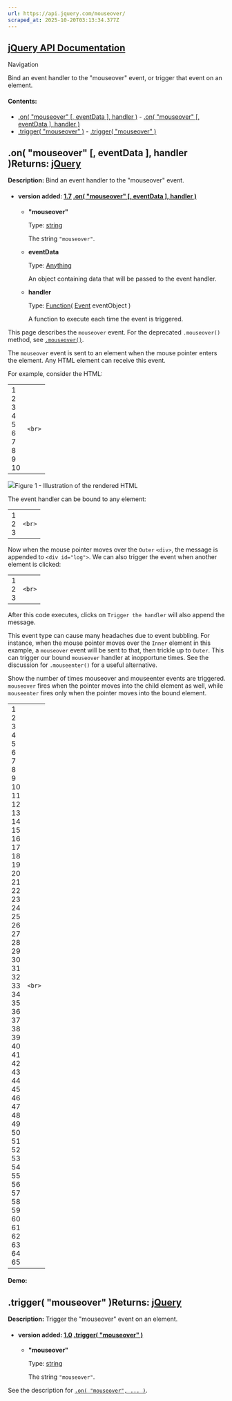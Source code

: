 ```yaml
---
url: https://api.jquery.com/mouseover/
scraped_at: 2025-10-20T03:13:34.377Z
---
```


## [jQuery API Documentation](https://jquery.com/ "jQuery API Documentation")

Navigation

Bind an event handler to the "mouseover" event, or trigger that event on an element.

#### Contents:

- [.on( "mouseover" \[, eventData \], handler )](https://api.jquery.com/mouseover/#on1)  - [.on( "mouseover" \[, eventData \], handler )](https://api.jquery.com/mouseover/#on-%22mouseover%22-eventData-handler)
- [.trigger( "mouseover" )](https://api.jquery.com/mouseover/#trigger2)  - [.trigger( "mouseover" )](https://api.jquery.com/mouseover/#trigger-%22mouseover%22)

## .on( "mouseover" \[, eventData \], handler )Returns: [jQuery](http://api.jquery.com/Types/\#jQuery)

**Description:** Bind an event handler to the "mouseover" event.

- #### version added: [1.7](https://api.jquery.com/category/version/1.7/) [.on( "mouseover" \[, eventData \], handler )](https://api.jquery.com/mouseover/\#on-%22mouseover%22-eventData-handler)

  - **"mouseover"**

    Type: [string](http://api.jquery.com/Types/#string)

    The string `"mouseover"`.

  - **eventData**

    Type: [Anything](http://api.jquery.com/Types/#Anything)

    An object containing data that will be passed to the event handler.

  - **handler**

    Type: [Function](http://api.jquery.com/Types/#Function)( [Event](http://api.jquery.com/Types/#Event) eventObject )

    A function to execute each time the event is triggered.

This page describes the `mouseover` event. For the deprecated `.mouseover()` method, see [`.mouseover()`](https://api.jquery.com/mouseover-shorthand/).

The `mouseover` event is sent to an element when the mouse pointer enters the element. Any HTML element can receive this event.

For example, consider the HTML:

|     |     |
| --- | --- |
| 1<br>2<br>3<br>4<br>5<br>6<br>7<br>8<br>9<br>10 | ```<br>``` |

![](https://api.jquery.com/resources/0042_05_06.png)Figure 1 - Illustration of the rendered HTML

The event handler can be bound to any element:

|     |     |
| --- | --- |
| 1<br>2<br>3 | ```<br>``` |

Now when the mouse pointer moves over the `Outer` `<div>`, the message is appended to `<div id="log">`. We can also trigger the event when another element is clicked:

|     |     |
| --- | --- |
| 1<br>2<br>3 | ```<br>``` |

After this code executes, clicks on `Trigger the handler` will also append the message.

This event type can cause many headaches due to event bubbling. For instance, when the mouse pointer moves over the `Inner` element in this example, a `mouseover` event will be sent to that, then trickle up to `Outer`. This can trigger our bound `mouseover` handler at inopportune times. See the discussion for `.mouseenter()` for a useful alternative.

Show the number of times mouseover and mouseenter events are triggered.
`mouseover` fires when the pointer moves into the child element as well, while `mouseenter` fires only when the pointer moves into the bound element.

|     |     |
| --- | --- |
| 1<br>2<br>3<br>4<br>5<br>6<br>7<br>8<br>9<br>10<br>11<br>12<br>13<br>14<br>15<br>16<br>17<br>18<br>19<br>20<br>21<br>22<br>23<br>24<br>25<br>26<br>27<br>28<br>29<br>30<br>31<br>32<br>33<br>34<br>35<br>36<br>37<br>38<br>39<br>40<br>41<br>42<br>43<br>44<br>45<br>46<br>47<br>48<br>49<br>50<br>51<br>52<br>53<br>54<br>55<br>56<br>57<br>58<br>59<br>60<br>61<br>62<br>63<br>64<br>65 | ```<br>``` |

#### Demo:

## .trigger( "mouseover" )Returns: [jQuery](http://api.jquery.com/Types/\#jQuery)

**Description:** Trigger the "mouseover" event on an element.

- #### version added: [1.0](https://api.jquery.com/category/version/1.0/) [.trigger( "mouseover" )](https://api.jquery.com/mouseover/\#trigger-%22mouseover%22)

  - **"mouseover"**

    Type: [string](http://api.jquery.com/Types/#string)

    The string `"mouseover"`.

See the description for [`.on( "mouseover", ... )`](https://api.jquery.com/mouseover/#on1).